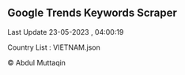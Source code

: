 

## Google Trends Keywords Scraper 
 
Last Update 23-05-2023 , 04:00:19

Country List :
VIETNAM.json



© Abdul Muttaqin 
